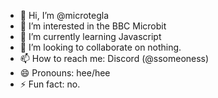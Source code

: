 - 👋 Hi, I’m @microtegla
- 👀 I’m interested in the BBC Microbit
- 🌱 I’m currently learning Javascript
- 💞️ I’m looking to collaborate on nothing.
- 📫 How to reach me: Discord (@ssomeoness)
- 😄 Pronouns: hee/hee
- ⚡ Fun fact: no.

<!---
microtegla/microtegla is a ✨ special ✨ repository because its `README.md` (this file) appears on your GitHub profile.
You can click the Preview link to take a look at your changes.
--->
